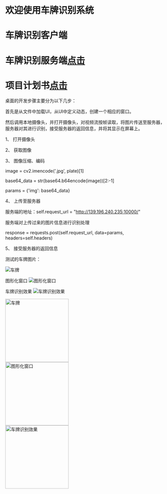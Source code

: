 # 欢迎使用车牌识别系统


# 车牌识别客户端
# 车牌识别服务端[点击](https://github.com/LiXuuuu/carPlateServer)

# 项目计划书[点击](http://139.196.240.235:10000/schedule)


桌面的开发步骤主要分为以下几步：

首先是从文件中加载UI，从UI中定义动态，创建一个相应的窗口。

然后调用本地摄像头，并打开摄像头，对视频流按帧读取，将图片传送至服务器，服务器对其进行识别，接受服务器的返回信息，并将其显示在屏幕上。

1、 打开摄像头

2、 获取图像

3、 图像压缩、编码

image = cv2.imencode('.jpg', plate)[1]

base64_data = str(base64.b64encode(image))[2:-1]

params = {'img': base64_data}

4、 上传至服务器

服务端的地址：self.request_url = "http://139.196.240.235:10000/"

服务端对上传过来的图片信息进行识别处理

response = requests.post(self.request_url, data=params, headers=self.headers)

5、 接受服务器的返回信息

测试的车牌图片：

![车牌](https://github.com/LiXuuuu/carPlate/blob/main/Image/car.jpeg)

图形化窗口
![图形化窗口](https://github.com/LiXuuuu/carPlate/blob/main/Image/1.jpg)

车牌识别效果
![车牌识别效果](https://github.com/LiXuuuu/carPlate/blob/main/Image/2.jpg)

<img src="https://github.com/LiXuuuu/carPlate/blob/main/Image/car.jpeg" width="200" height="200" alt="车牌"/><br/>
<img src="https://github.com/LiXuuuu/carPlate/blob/main/Image/1.jpg" width="200" height="200" alt="图形化窗口"/><br/>
<img src="https://github.com/LiXuuuu/carPlate/blob/main/Image/2.jpg" width="200"  alt="车牌识别效果"/><br/>

